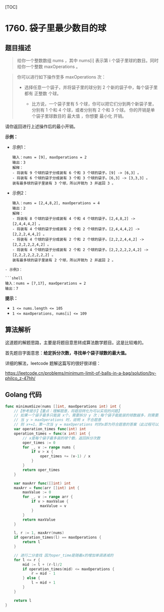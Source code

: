 [TOC]

# 1760. 袋子里最少数目的球

## 题目描述

> 给你一个整数数组 nums ，其中 nums[i] 表示第 i 个袋子里球的数目。同时给你一个整数 maxOperations 。

> 你可以进行如下操作至多 maxOperations 次：
> 
> - 选择任意一个袋子，并将袋子里的球分到 2 个新的袋子中，每个袋子里都有 正整数 个球。
>   
>   - 比方说，一个袋子里有 5 个球，你可以把它们分到两个新袋子里，分别有 1 个和 4 个球，或者分别有 2 个和 3 个球。
>     你的开销是单个袋子里球数目的 最大值 ，你想要 最小化 开销。

请你返回进行上述操作后的最小开销。

**示例：**

- 示例1：
  
  ```shell
  输入：nums = [9], maxOperations = 2
  输出：3
  解释：
  - 将装有 9 个球的袋子分成装有 6 个和 3 个球的袋子。[9] -> [6,3] 。
  - 将装有 6 个球的袋子分成装有 3 个和 3 个球的袋子。[6,3] -> [3,3,3] 。
  装有最多球的袋子里装有 3 个球，所以开销为 3 并返回 3 。
  ```

- 示例2：
  
  ```shell
  输入：nums = [2,4,8,2], maxOperations = 4
  输出：2
  解释：
  - 将装有 8 个球的袋子分成装有 4 个和 4 个球的袋子。[2,4,8,2] -> [2,4,4,4,2] 。
  - 将装有 4 个球的袋子分成装有 2 个和 2 个球的袋子。[2,4,4,4,2] -> [2,2,2,4,4,2] 。
  - 将装有 4 个球的袋子分成装有 2 个和 2 个球的袋子。[2,2,2,4,4,2] -> [2,2,2,2,2,4,2] 。
  - 将装有 4 个球的袋子分成装有 2 个和 2 个球的袋子。[2,2,2,2,2,4,2] -> [2,2,2,2,2,2,2,2] 。
  装有最多球的袋子里装有 2 个球，所以开销为 2 并返回 2 。
  ```

```
- 示例3：

```shell
输入：nums = [7,17], maxOperations = 2
输出：7
```

  **提示：**

- `1 <= nums.length <= 105`
- `1 <= maxOperations, nums[i] <= 109`

## 算法解析

这道题的解题思路，主要是将题目意思转成算法数学题目。这是比较难的。

首先题目字面意思：**给定拆分次数，寻找单个袋子球数的最大值。**

详细的解法，leetcode 题解这篇写的很好很详细：

https://leetcode.cn/problems/minimum-limit-of-balls-in-a-bag/solution/by-philco_z-47hh/

## Golang 代码

```go
func minimumSize(nums []int, maxOperations int) int {
    //【参考提示】【重点：理解题意，将题目转化为可以实现的问题】
    // 如果一个袋子最多只能装 x个，需要拆分 y 次；每个袋子能能装的球数越多，则需要拆分的次数越少（具有单调性）
    // 当 y > maxOperations 时，说明 x 不合题意
    // 则 x+=1，第一次当 y = maxOperations 时的x即为符合题意的答案（此过程可以用二分查找）
    var operation_times func(int) int
    operation_times = func(x int) int {
        // x是每个袋子最多装的球个数，返回拆分次数
        oper_times := 0
        for _, v := range nums {
            if v > x {
                oper_times += (v-1) / x
            }
        }
        return oper_times
    }

    var maxArr func([]int) int
    maxArr = func(arr []int) int {
        maxValue := 0
        for _, v := range arr {
            if v > maxValue {
                maxValue = v
            }
        }
        return maxValue
    }

    l, r := 1, maxArr(nums)
    if operation_times(l) == maxOperations {
        return l
    }

    // 进行二分查找 因为oper_time是随着x的增加单调递减的
    for l <= r {
        mid := l + (r-l)/2
        if operation_times(mid) <= maxOperations {
            r = mid - 1
        } else {
            l = mid + 1
        }
    }

    return l
}
```

